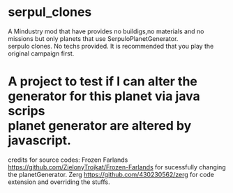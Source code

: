 # serpul_clones
A Mindustry mod that have provides no buildigs,no materials and no missions but only planets that use SerpuloPlanetGenerator.  
serpulo clones. No techs provided. It is recommended that you play the original campaign first. 

A project to test if I can alter the generator for this planet via java scrips  
planet generator are altered by javascript. 
============================================================================================
credits for source codes: 
Frozen Farlands https://github.com/ZielonyTrojkat/Frozen-Farlands for sucessfully changing the planetGenerator. 
Zerg https://github.com/430230562/zerg for code extension and overriding the stuffs. 


